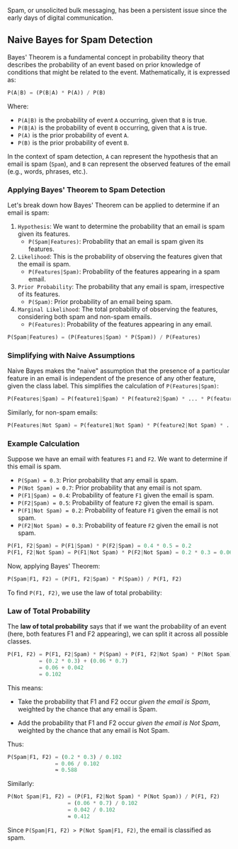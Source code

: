 Spam, or unsolicited bulk messaging, has been a persistent issue since the early days of digital communication. 

## Naive Bayes for Spam Detection

Bayes' Theorem is a fundamental concept in probability theory that describes the probability of an event based on prior knowledge of conditions that might be related to the event. Mathematically, it is expressed as:

```python
P(A|B) = (P(B|A) * P(A)) / P(B)
```

Where:

- `P(A|B)` is the probability of event `A` occurring, given that `B` is true.
- `P(B|A)` is the probability of event `B` occurring, given that `A` is true.
- `P(A)` is the prior probability of event `A`.
- `P(B)` is the prior probability of event `B`.

In the context of spam detection, `A` can represent the hypothesis that an email is spam (`Spam`), and `B` can represent the observed features of the email (e.g., words, phrases, etc.).
### Applying Bayes' Theorem to Spam Detection

Let's break down how Bayes' Theorem can be applied to determine if an email is spam:

1. `Hypothesis`: We want to determine the probability that an email is spam given its features.
    - `P(Spam|Features)`: Probability that an email is spam given its features.
2. `Likelihood`: This is the probability of observing the features given that the email is spam.
    - `P(Features|Spam)`: Probability of the features appearing in a spam email.
3. `Prior Probability`: The probability that any email is spam, irrespective of its features.
    - `P(Spam)`: Prior probability of an email being spam.
4. `Marginal Likelihood`: The total probability of observing the features, considering both spam and non-spam emails.
    - `P(Features)`: Probability of the features appearing in any email.

```python
P(Spam|Features) = (P(Features|Spam) * P(Spam)) / P(Features)
```
### Simplifying with Naive Assumptions
Naive Bayes makes the "naive" assumption that the presence of a particular feature in an email is independent of the presence of any other feature, given the class label. This simplifies the calculation of `P(Features|Spam)`:
```python
P(Features|Spam) = P(feature1|Spam) * P(feature2|Spam) * ... * P(featureN|Spam)
```
Similarly, for non-spam emails:
```python
P(Features|Not Spam) = P(feature1|Not Spam) * P(feature2|Not Spam) * ... * P(featureN|Not Spam)
```

### Example Calculation
Suppose we have an email with features `F1` and `F2`. We want to determine if this email is spam.

- `P(Spam) = 0.3`: Prior probability that any email is spam.
- `P(Not Spam) = 0.7`: Prior probability that any email is not spam.
- `P(F1|Spam) = 0.4`: Probability of feature `F1` given the email is spam.
- `P(F2|Spam) = 0.5`: Probability of feature `F2` given the email is spam.
- `P(F1|Not Spam) = 0.2`: Probability of feature `F1` given the email is not spam.
- `P(F2|Not Spam) = 0.3`: Probability of feature `F2` given the email is not spam.

```python
P(F1, F2|Spam) = P(F1|Spam) * P(F2|Spam) = 0.4 * 0.5 = 0.2
P(F1, F2|Not Spam) = P(F1|Not Spam) * P(F2|Not Spam) = 0.2 * 0.3 = 0.06
```

Now, applying Bayes' Theorem:
```python
P(Spam|F1, F2) = (P(F1, F2|Spam) * P(Spam)) / P(F1, F2)
```

To find `P(F1, F2)`, we use the law of total probability:

### Law of Total Probability

The **law of total probability** says that if we want the probability of an event (here, both features F1 and F2 appearing), we can split it across all possible classes.

```python
P(F1, F2) = P(F1, F2|Spam) * P(Spam) + P(F1, F2|Not Spam) * P(Not Spam)
          = (0.2 * 0.3) + (0.06 * 0.7)
          = 0.06 + 0.042
          = 0.102
```

This means:

- Take the probability that F1 and F2 occur _given the email is Spam_, weighted by the chance that any email is Spam.
    
- Add the probability that F1 and F2 occur _given the email is Not Spam_, weighted by the chance that any email is Not Spam.

Thus:

```python
P(Spam|F1, F2) = (0.2 * 0.3) / 0.102
               = 0.06 / 0.102
               ≈ 0.588
```

Similarly:

```python
P(Not Spam|F1, F2) = (P(F1, F2|Not Spam) * P(Not Spam)) / P(F1, F2)
                   = (0.06 * 0.7) / 0.102
                   = 0.042 / 0.102
                   ≈ 0.412
```

Since `P(Spam|F1, F2) > P(Not Spam|F1, F2)`, the email is classified as spam.